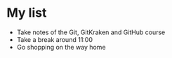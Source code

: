 # My list
+ Take notes of the Git, GitKraken and GitHub course
+ Take a break around 11:00
+ Go shopping on the way home
